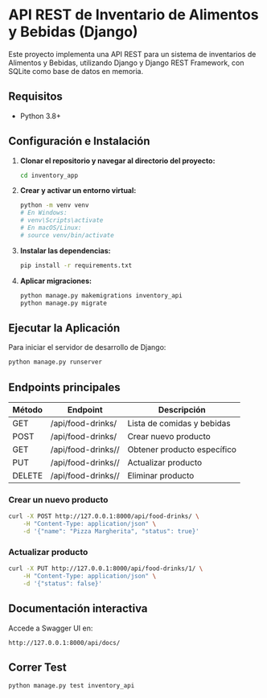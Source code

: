 # API REST de Inventario de Alimentos y Bebidas (Django)

Este proyecto implementa una API REST para un sistema de inventarios de Alimentos y Bebidas, utilizando Django y Django REST Framework, con SQLite como base de datos en memoria.

## Requisitos

* Python 3.8+

## Configuración e Instalación

1.  **Clonar el repositorio y navegar al directorio del proyecto:**
    ```bash
    cd inventory_app
    ```

2.  **Crear y activar un entorno virtual:**
    ```bash
    python -m venv venv
    # En Windows:
    # venv\Scripts\activate
    # En macOS/Linux:
    # source venv/bin/activate
    ```

3.  **Instalar las dependencias:**
    ```bash
    pip install -r requirements.txt
    ```

4.  **Aplicar migraciones:**
    ```bash
    python manage.py makemigrations inventory_api
    python manage.py migrate
    ```

## Ejecutar la Aplicación

Para iniciar el servidor de desarrollo de Django:

```bash
python manage.py runserver
```

## Endpoints principales

| Método | Endpoint               | Descripción                    |
|--------|------------------------|--------------------------------|
| GET    | /api/food-drinks/      | Lista de comidas y bebidas     |
| POST   | /api/food-drinks/      | Crear nuevo producto           |
| GET    | /api/food-drinks/<id>/ | Obtener producto específico    |
| PUT    | /api/food-drinks/<id>/ | Actualizar producto            |
| DELETE | /api/food-drinks/<id>/ | Eliminar producto              |


### Crear un nuevo producto

```bash
curl -X POST http://127.0.0.1:8000/api/food-drinks/ \
    -H "Content-Type: application/json" \
    -d '{"name": "Pizza Margherita", "status": true}'
```

### Actualizar producto

```bash
curl -X PUT http://127.0.0.1:8000/api/food-drinks/1/ \
    -H "Content-Type: application/json" \
    -d '{"status": false}'
```

## Documentación interactiva

Accede a Swagger UI en:
```
http://127.0.0.1:8000/api/docs/
```

## Correr Test
```
python manage.py test inventory_api
```